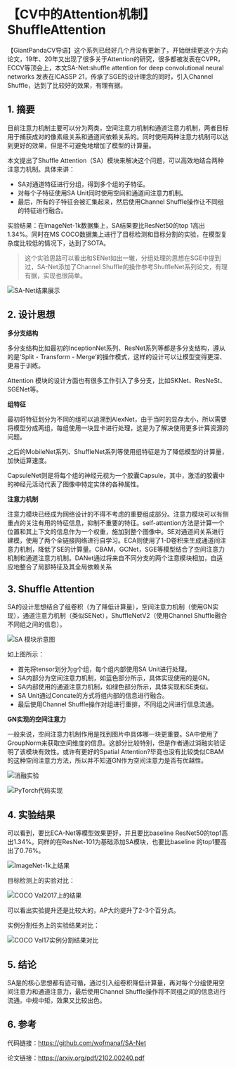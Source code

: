 # 【CV中的Attention机制】ShuffleAttention

【GiantPandaCV导语】这个系列已经好几个月没有更新了，开始继续更这个方向论文，19年、20年又出现了很多关于Attention的研究，很多都被发表在CVPR，ECCV等顶会上，本文SA-Net:shuffle attention for deep convolutional neural networks 发表在ICASSP 21，传承了SGE的设计理念的同时，引入Channel Shuffle，达到了比较好的效果，有理有据。

## 1. 摘要

目前注意力机制主要可以分为两类，空间注意力机制和通道注意力机制，两者目标用于捕获成对的像素级关系和通道间依赖关系的。同时使用两种注意力机制可以达到更好的效果，但是不可避免地增加了模型的计算量。

本文提出了Shuffle Attention（SA）模块来解决这个问题，可以高效地结合两种注意力机制。具体来讲：

- SA对通道特征进行分组，得到多个组的子特征。
- 对每个子特征使用SA Unit同时使用空间和通道间注意力机制。
- 最后，所有的子特征会被汇集起来，然后使用Channel Shuffle操作让不同组的特征进行融合。

实验结果：在ImageNet-1k数据集上，SA结果要比ResNet50的top 1高出1.34%。同时在MS COCO数据集上进行了目标检测和目标分割的实验，在模型复杂度比较低的情况下，达到了SOTA。

> 这个实验思路可以看出和SENet如出一辙，分组处理的思想在SGE中提到过，SA-Net添加了Channel Shuffle的操作参考ShuffleNet系列论文，有理有据，实现也很简单。

![SA-Net结果展示](https://img-blog.csdnimg.cn/20210214225812193.png?x-oss-process=image/watermark,type_ZmFuZ3poZW5naGVpdGk,shadow_10,text_aHR0cHM6Ly9ibG9nLmNzZG4ubmV0L0REX1BQX0pK,size_6,color_FFFFFF,t_70)

## 2. 设计思想

**多分支结构**

多分支结构比如最初的InceptionNet系列、ResNet系列等都是多分支结构，遵从的是‘Split - Transform - Merge’的操作模式，这样的设计可以让模型变得更深、更易于训练。

Attention 模块的设计方面也有很多工作引入了多分支，比如SKNet、ResNeSt、SGENet等。

**组特征**

最初将特征划分为不同的组可以追溯到AlexNet，由于当时的显存太小，所以需要将模型分成两组，每组使用一块显卡进行处理，这是为了解决使用更多计算资源的问题。

之后的MobileNet系列、ShuffleNet系列等使用组特征是为了降低模型的计算量，加快运算速度。

CapsuleNet则是将每个组的神经元视为一个胶囊Capsule，其中，激活的胶囊中的神经元活动代表了图像中特定实体的各种属性。

**注意力机制**

注意力模块已经成为网络设计的不得不考虑的重要组成部分。注意力模块可以有侧重点的关注有用的特征信息，抑制不重要的特征。self-attention方法是计算一个位置和其上下文的信息作为一个权重，施加到整个图像中。SE对通道间关系进行建模，使用了两个全链接网络进行自学习。ECA则使用了1-D卷积来生成通道间注意力机制，降低了SE的计算量。CBAM，GCNet，SGE等模型结合了空间注意力机制和通道注意力机制。DANet通过将来自不同分支的两个注意模块相加，自适应地整合了局部特征及其全局依赖关系

## 3. Shuffle Attention

SA的设计思想结合了组卷积（为了降低计算量），空间注意力机制（使用GN实现），通道注意力机制（类似SENet），ShuffleNetV2（使用Channel Shuffle融合不同组之间的信息）。

![SA 模块示意图](https://img-blog.csdnimg.cn/20210214231922175.png?x-oss-process=image/watermark,type_ZmFuZ3poZW5naGVpdGk,shadow_10,text_aHR0cHM6Ly9ibG9nLmNzZG4ubmV0L0REX1BQX0pK,size_16,color_FFFFFF,t_70)

如上图所示：

- 首先将tensor划分为g个组，每个组内部使用SA Unit进行处理。
- SA内部分为空间注意力机制，如蓝色部分所示，具体实现使用的是GN。
- SA内部使用的通道注意力机制，如绿色部分所示，具体实现和SE类似。
- SA Unit通过Concate的方式将组内部的信息进行融合。
- 最后使用Channel Shuffle操作对组进行重排，不同组之间进行信息流通。

**GN实现的空间注意力**

一般来说，空间注意力机制作用是找到图片中具体哪一块更重要。SA中使用了GroupNorm来获取空间维度的信息。这部分比较特别，但是作者通过消融实验证明了该模块有效性。或许有更好的Spatial Attention?毕竟也没有比较类似CBAM的这种空间注意力方法，所以并不知道GN作为空间注意力是否有优越性。

![消融实验](https://img-blog.csdnimg.cn/20210214232859988.png)

![PyTorch代码实现](https://img-blog.csdnimg.cn/20210214234645129.png?x-oss-process=image/watermark,type_ZmFuZ3poZW5naGVpdGk,shadow_10,text_aHR0cHM6Ly9ibG9nLmNzZG4ubmV0L0REX1BQX0pK,size_6,color_FFFFFF,t_70)

## 4. 实验结果

可以看到，要比ECA-Net等模型效果更好，并且要比baseline ResNet50的top1高出1.34%。同样的在ResNet-101为基础添加SA模块，也要比baseline 的top1要高出了0.76%。

![ImageNet-1k上结果](https://img-blog.csdnimg.cn/20210214233104195.png?x-oss-process=image/watermark,type_ZmFuZ3poZW5naGVpdGk,shadow_10,text_aHR0cHM6Ly9ibG9nLmNzZG4ubmV0L0REX1BQX0pK,size_6,color_FFFFFF,t_70)

目标检测上的实验对比：

![COCO Val2017上的结果](https://img-blog.csdnimg.cn/20210214233406373.png?x-oss-process=image/watermark,type_ZmFuZ3poZW5naGVpdGk,shadow_10,text_aHR0cHM6Ly9ibG9nLmNzZG4ubmV0L0REX1BQX0pK,size_6,color_FFFFFF,t_70)

可以看出实验提升还是比较大的，AP大约提升了2-3个百分点。

实例分割任务上的实验结果对比：

![COCO Val17实例分割结果对比](https://img-blog.csdnimg.cn/20210214233535533.png?x-oss-process=image/watermark,type_ZmFuZ3poZW5naGVpdGk,shadow_10,text_aHR0cHM6Ly9ibG9nLmNzZG4ubmV0L0REX1BQX0pK,size_6,color_FFFFFF,t_70)



## 5. 结论

SA是的核心思想都有迹可循，通过引入组卷积降低计算量，再对每个分组使用空间注意力和通道注意力，最后使用Channel Shuffle操作将不同组之间的信息进行流通。中规中矩，效果又比较出色。

## 6. 参考

代码链接：https://github.com/wofmanaf/SA-Net

论文链接：https://arxiv.org/pdf/2102.00240.pdf

